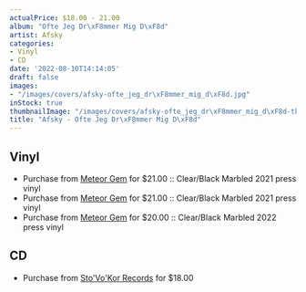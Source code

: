 ```yaml
---
actualPrice: $18.00 - 21.00
album: "Ofte Jeg Dr\xF8mmer Mig D\xF8d"
artist: Afsky
categories:
- Vinyl
- CD
date: '2022-08-10T14:14:05'
draft: false
images:
- "/images/covers/afsky-ofte_jeg_dr\xF8mmer_mig_d\xF8d.jpg"
inStock: true
thumbnailImage: "/images/covers/afsky-ofte_jeg_dr\xF8mmer_mig_d\xF8d-thumb.jpg"
title: "Afsky - Ofte Jeg Dr\xF8mmer Mig D\xF8d"
---
```


## Vinyl
* Purchase from [Meteor Gem](https://meteor-gem.com/products/afsky-ofte-jeg-drommer-mig-dod-lp) for $21.00 :: Clear/Black Marbled 2021 press vinyl
* Purchase from [Meteor Gem](https://meteor-gem.com/products/afsky-ofte-jeg-drommer-mig-dod-lp-1) for $21.00 :: Clear/Black Marbled 2021 press vinyl
* Purchase from [Meteor Gem](https://meteor-gem.com/products/afsky-ofte-jeg-drommer-mig-dod-lp-1) for $20.00 :: Clear/Black Marbled 2022 press vinyl
## CD
* Purchase from [Sto'Vo'Kor Records](https://stovokor-records.com/products/afsky-ofte-jeg-drommer-mig-dod) for $18.00

